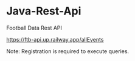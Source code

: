 # Java-Rest-Api
Football Data Rest API

https://ftb-api.up.railway.app/allEvents

Note: Registration is required to execute queries.
